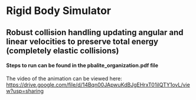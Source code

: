 # Rigid Body Simulator
## Robust collision handling updating angular and linear velocities to preserve total energy (completely elastic collisions)

#### Steps to run can be found in the pbalite_organization.pdf file

The video of the animation can be viewed here: https://drive.google.com/file/d/14Bqn00JApwuKdBJgEHrxT01ilQTY1ovL/view?usp=sharing
